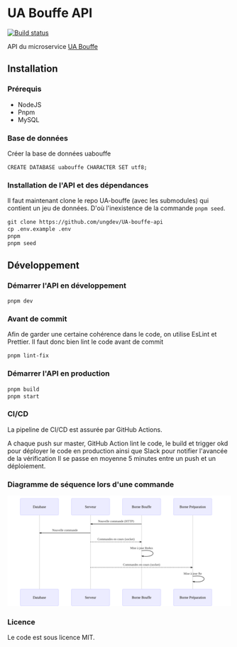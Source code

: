 
# UA Bouffe API
[![Build status](https://github.com/ungdev/UA-bouffe-api/actions/workflows/ci.yml/badge.svg)](https://github.com/ungdev/UA-bouffe-api/actions/workflows/ci.yml)

API du microservice [UA Bouffe](https://github.com/ungdev/UA-bouffe)

## Installation
### Prérequis
- NodeJS
- Pnpm
- MySQL
### Base de données
Créer la base de données uabouffe
```
CREATE DATABASE uabouffe CHARACTER SET utf8;
```
### Installation de l'API et des dépendances

Il faut maintenant clone le repo UA-bouffe (avec les submodules) qui contient un jeu de données. D'où l'inexistence de la commande `pnpm seed`.
```
git clone https://github.com/ungdev/UA-bouffe-api
cp .env.example .env
pnpm
pnpm seed
```
## Développement
### Démarrer l'API en développement
```
pnpm dev
```
### Avant de commit
Afin de garder une certaine cohérence dans le code, on utilise EsLint et Prettier. Il faut donc bien lint le code avant de commit
```
pnpm lint-fix
```
### Démarrer l'API en production
```
pnpm build
pnpm start
```

### CI/CD
La pipeline de CI/CD est assurée par GitHub Actions.

A chaque push sur master, GitHub Action lint le code, le build et trigger okd pour déployer le code en production ainsi que Slack pour notifier l'avancée de la vérification
Il se passe en moyenne 5 minutes entre un push et un déploiement.

### Diagramme de séquence lors d'une commande
![Diagramme de séquence](./docs/sequence.svg)

### Licence
Le code est sous licence MIT.

